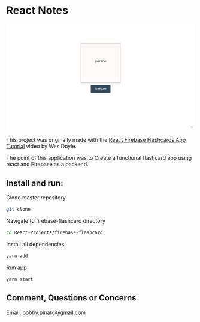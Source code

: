 # React Notes

![Current UI](Current_UI.png)

This project was originally made with the [React Firebase Flashcards App Tutorial](https://youtu.be/pKCAtlsn1Eo) video by Wes Doyle.

The point of this application was to Create a functional flashcard app using react and Firebase as a backend.

## Install and run:
Clone master repository
```sh
git clone 
```

Navigate to firebase-flashcard directory
```sh
cd React-Projects/firebase-flashcard
```

Install all dependencies
```sh
yarn add
```

Run app
```sh
yarn start
```

## Comment, Questions or Concerns
Email: bobby.pinard@gmail.com